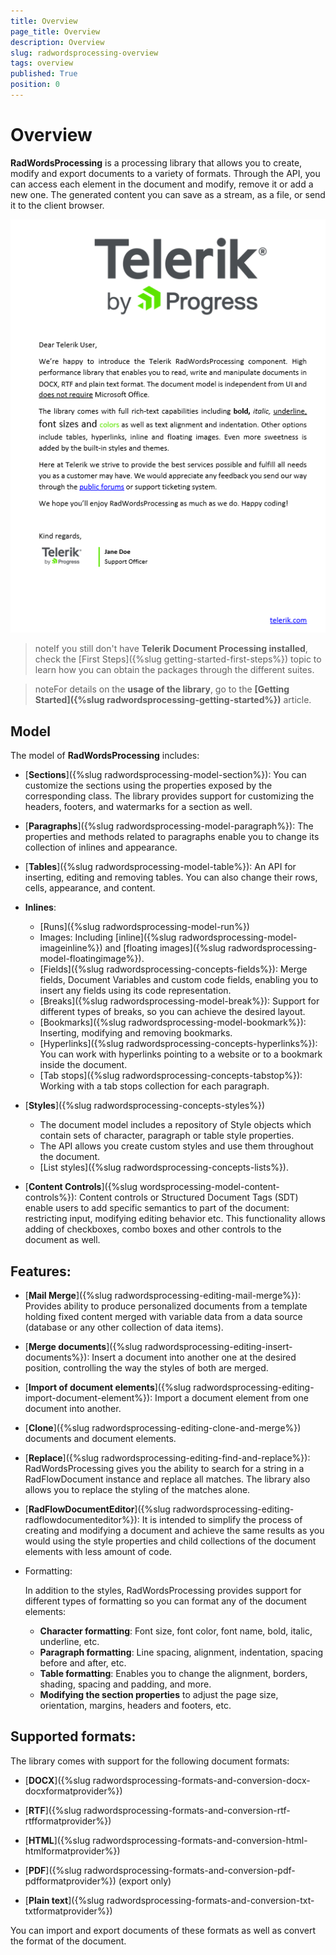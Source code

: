 ```yaml
---
title: Overview
page_title: Overview
description: Overview
slug: radwordsprocessing-overview
tags: overview
published: True
position: 0
---
```


# Overview

**RadWordsProcessing** is a processing library that allows you to create, modify and export documents to a variety of formats. Through the API, you can access each element in the document and modify, remove it or add a new one. The generated content you can save as a stream, as a file, or send it to the client browser.

   ![Rad Words Processing Overview 02](images/RadWordsProcessing_Overview_01.png)

>noteIf you still don't have **Telerik Document Processing installed**, check the [First Steps]({%slug getting-started-first-steps%}) topic to learn how you can obtain the packages through the different suites. 

>noteFor details on the **usage of the library**, go to the **[Getting Started]({%slug radwordsprocessing-getting-started%})** article.

## Model
The model of **RadWordsProcessing** includes:
            
* [**Sections**]({%slug radwordsprocessing-model-section%}): You can customize the sections using the properties exposed by the corresponding class. The library provides support for customizing the headers, footers, and watermarks for a section as well.

* [**Paragraphs**]({%slug radwordsprocessing-model-paragraph%}): The properties and methods related to paragraphs enable you to change its collection of inlines and appearance.

* [**Tables**]({%slug radwordsprocessing-model-table%}): An API for inserting, editing and removing tables. You can also change their rows, cells, appearance, and content.

* **Inlines**:
	* [Runs]({%slug radwordsprocessing-model-run%})
	* Images: Including [inline]({%slug radwordsprocessing-model-imageinline%}) and [floating images]({%slug radwordsprocessing-model-floatingimage%}).
	* [Fields]({%slug radwordsprocessing-concepts-fields%}): Merge fields, Document Variables and custom code fields, enabling you to insert any fields using its code representation.
	* [Breaks]({%slug radwordsprocessing-model-break%}): Support for different types of breaks, so you can achieve the desired layout.
	* [Bookmarks]({%slug radwordsprocessing-model-bookmark%}): Inserting, modifying and removing bookmarks.
	* [Hyperlinks]({%slug radwordsprocessing-concepts-hyperlinks%}): You can work with hyperlinks pointing to a website or to a bookmark inside the document.
	* [Tab stops]({%slug radwordsprocessing-concepts-tabstop%}): Working with a tab stops collection for each paragraph.

* [**Styles**]({%slug radwordsprocessing-concepts-styles%})
	* The document model includes a repository of Style objects which contain sets of character, paragraph or table style properties.
	* The API allows you create custom styles and use them throughout the document.
	* [List styles]({%slug radwordsprocessing-concepts-lists%}).

* [**Content Controls**]({%slug wordsprocessing-model-content-controls%}): Content controls or Structured Document Tags (SDT) enable users to add specific semantics to part of the document: restricting input, modifying editing behavior etc. This functionality allows adding of checkboxes, combo boxes and other controls to the document as well. 

## Features:

* [**Mail Merge**]({%slug radwordsprocessing-editing-mail-merge%}): Provides ability to produce personalized documents from a template holding fixed content merged with variable data from a data source (database or any other collection of data items).

* [**Merge documents**]({%slug radwordsprocessing-editing-insert-documents%}): Insert a document into another one at the desired position, controlling the way the styles of both are merged.

* [**Import of document elements**]({%slug radwordsprocessing-editing-import-document-element%}): Import a document element from one document into another.

* [**Clone**]({%slug radwordsprocessing-editing-clone-and-merge%}) documents and document elements.

* [**Replace**]({%slug radwordsprocessing-editing-find-and-replace%}): RadWordsProcessing gives you the ability to search for a string in a RadFlowDocument instance and replace all matches. The library also allows you to replace the styling of the matches alone. 

* [**RadFlowDocumentEditor**]({%slug radwordsprocessing-editing-radflowdocumenteditor%}): It is intended to simplify the process of creating and modifying a document and achieve the same results as you would using the style properties and child collections of the document elements with less amount of code.

* Formatting:

	In addition to the styles, RadWordsProcessing provides support for different types of formatting so you can format any of the document elements:
	* **Character formatting**: Font size, font color, font name, bold, italic, underline, etc.
	* **Paragraph formatting**: Line spacing, alignment, indentation, spacing before and after, etc.
	* **Table formatting**: Enables you to change the alignment, borders, shading, spacing and padding, and more.
	* **Modifying the section properties** to adjust the page size, orientation, margins, headers and footers, etc.


## Supported formats:

The library comes with support for the following document formats:

* [**DOCX**]({%slug radwordsprocessing-formats-and-conversion-docx-docxformatprovider%})

* [**RTF**]({%slug radwordsprocessing-formats-and-conversion-rtf-rtfformatprovider%})

* [**HTML**]({%slug radwordsprocessing-formats-and-conversion-html-htmlformatprovider%})

* [**PDF**]({%slug radwordsprocessing-formats-and-conversion-pdf-pdfformatprovider%}) (export only)

* [**Plain text**]({%slug radwordsprocessing-formats-and-conversion-txt-txtformatprovider%})

You can import and export documents of these formats as well as convert the format of the document.

